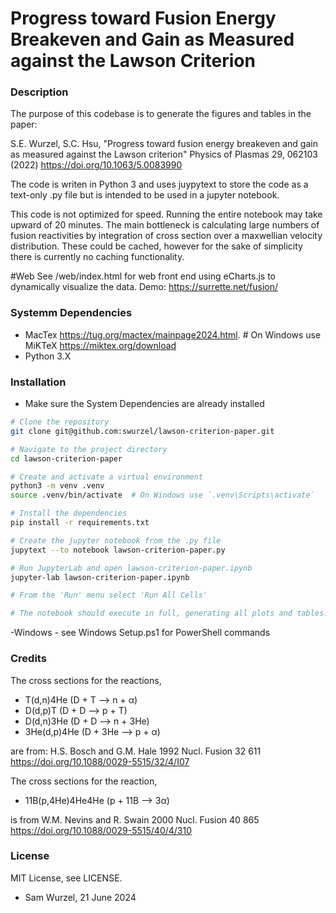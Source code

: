 # Progress toward Fusion Energy Breakeven and Gain as Measured against the Lawson Criterion

### Description
The purpose of this codebase is to generate the figures and tables in the paper:

S.E. Wurzel, S.C. Hsu, "Progress toward fusion energy breakeven and gain as
measured against the Lawson criterion" Physics of Plasmas 29, 062103 (2022)
https://doi.org/10.1063/5.0083990

The code is writen in Python 3 and uses juypytext to store the code as
a text-only .py file but is intended to be used in a jupyter notebook.

This code is not optimized for speed. Running the entire notebook may take
upward of 20 minutes. The main bottleneck is calculating large numbers of
fusion reactivities by integration of cross section over a maxwellian velocity
distribution. These could be cached, however for the sake of simplicity
there is currently no caching functionality.

#Web
See /web/index.html for web front end using eCharts.js to dynamically visualize the data.
Demo: https://surrette.net/fusion/

### Systemm Dependencies
- MacTex https://tug.org/mactex/mainpage2024.html. # On Windows use MiKTeX https://miktex.org/download
- Python 3.X

### Installation
- Make sure the System Dependencies are already installed
```bash
# Clone the repository
git clone git@github.com:swurzel/lawson-criterion-paper.git

# Navigate to the project directory
cd lawson-criterion-paper

# Create and activate a virtual environment
python3 -m venv .venv
source .venv/bin/activate  # On Windows use `.venv\Scripts\activate`

# Install the dependencies
pip install -r requirements.txt

# Create the jupyter notebook from the .py file
jupytext --to notebook lawson-criterion-paper.py

# Run JupyterLab and open lawson-criterion-paper.ipynb
jupyter-lab lawson-criterion-paper.ipynb

# From the 'Run' menu select 'Run All Cells'

# The notebook should execute in full, generating all plots and tables.

```
-Windows - see Windows Setup.ps1 for PowerShell commands

### Credits
The cross sections for the reactions,

- T(d,n)4He (D + T --> n + α)
- D(d,p)T (D + D --> p + T)
- D(d,n)3He (D + D --> n + 3He)
- 3He(d,p)4He (D + 3He --> p + α)

are from:
H.S. Bosch and G.M. Hale 1992 Nucl. Fusion 32 611
https://doi.org/10.1088/0029-5515/32/4/I07

The cross sections for the reaction,

- 11B(p,4He)4He4He (p + 11B --> 3α)

is from
W.M. Nevins and R. Swain 2000 Nucl. Fusion 40 865
https://doi.org/10.1088/0029-5515/40/4/310

### License
MIT License, see LICENSE.

- Sam Wurzel, 21 June 2024
